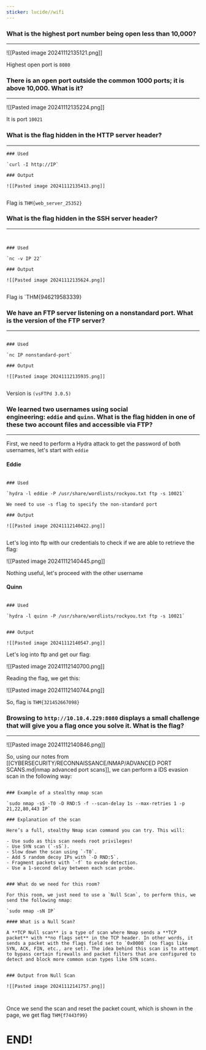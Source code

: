 ```yaml
---
sticker: lucide//wifi
---
```



### What is the highest port number being open less than 10,000?

---
![[Pasted image 20241112135121.png]]

Highest open port is `8080`

### There is an open port outside the common 1000 ports; it is above 10,000. What is it?
---


![[Pasted image 20241112135224.png]]

It is port `10021`


### What is the flag hidden in the HTTP server header?
---
```ad-hint
### Used

`curl -I http://IP`

### Output

![[Pasted image 20241112135413.png]]


```


Flag is `THM{web_server_25352}`

### What is the flag hidden in the SSH server header?

---

```ad-hint


### Used

`nc -v IP 22`

### Output

![[Pasted image 20241112135624.png]]


```

Flag is `THM{946219583339}

### We have an FTP server listening on a nonstandard port. What is the version of the FTP server?
---

```ad-hint

### Used

`nc IP nonstandard-port`

### Output

![[Pasted image 20241112135935.png]]


```

 Version is `(vsFTPd 3.0.5)`

### We learned two usernames using social engineering: `eddie` and `quinn`. What is the flag hidden in one of these two account files and accessible via FTP?
---


First, we need to perform a Hydra attack to get the password of both usernames, let's start with `eddie`

#### Eddie


```ad-hint

### Used

`hydra -l eddie -P /usr/share/wordlists/rockyou.txt ftp -s 10021`

We need to use -s flag to specify the non-standard port

### Output

![[Pasted image 20241112140422.png]]


```



Let's log into ftp with our credentials to check if we are able to retrieve the flag:

![[Pasted image 20241112140445.png]]

Nothing useful, let's proceed with the other username

#### Quinn

```ad-hint

### Used

`hydra -l quinn -P /usr/share/wordlists/rockyou.txt ftp -s 10021`


### Output

![[Pasted image 20241112140547.png]]

```

Let's log into ftp and get our flag:

![[Pasted image 20241112140700.png]]

Reading the flag, we get this:

![[Pasted image 20241112140744.png]]

So, flag is `THM{321452667098}`


### Browsing to `http://10.10.4.229:8080` displays a small challenge that will give you a flag once you solve it. What is the flag?
---

![[Pasted image 20241112140846.png]]

So, using our notes from [[CYBERSECURITY/RECONNAISSANCE/NMAP/ADVANCED PORT SCANS.md|nmap advanced port scans]], we can perform a IDS evasion scan in the following way:



```ad-hint

### Example of a stealthy nmap scan

`sudo nmap -sS -T0 -D RND:5 -f --scan-delay 1s --max-retries 1 -p 21,22,80,443 IP`

### Explanation of the scan

Here’s a full, stealthy Nmap scan command you can try. This will:

- Use sudo as this scan needs root privileges!
- Use SYN scan (`-sS`).
- Slow down the scan using `-T0`.
- Add 5 random decoy IPs with `-D RND:5`.
- Fragment packets with `-f` to evade detection.
- Use a 1-second delay between each scan probe.


### What do we need for this room?

For this room, we just need to use a `Null Scan`, to perform this, we send the following nmap:

`sudo nmap -sN IP`

#### What is a Null Scan?

A **TCP Null scan** is a type of scan where Nmap sends a **TCP packet** with **no flags set** in the TCP header. In other words, it sends a packet with the flags field set to `0x0000` (no flags like SYN, ACK, FIN, etc., are set). The idea behind this scan is to attempt to bypass certain firewalls and packet filters that are configured to detect and block more common scan types like SYN scans.


### Output from Null Scan

![[Pasted image 20241112141757.png]]



```




Once we send the scan and reset the packet count, which is shown in the page, we get flag `THM{f7443f99}`



# END!

